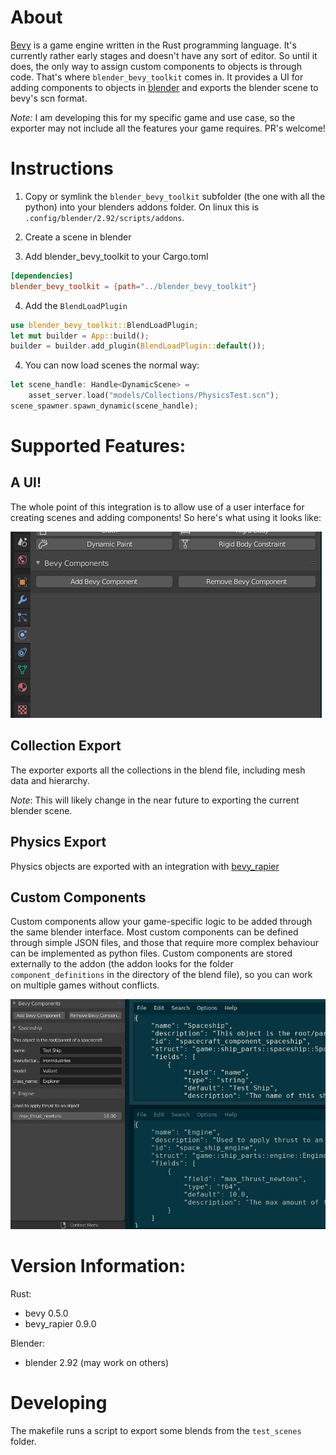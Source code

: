 # About

[Bevy](https://bevyengine.org/) is a game engine written in the Rust 
programming language. It's currently rather early stages and doesn't 
have any sort of editor. So until it does, the only way to assign 
custom components to objects is through code. That's where 
`blender_bevy_toolkit` comes in. It provides a UI for adding components 
to objects in [blender](https://www.blender.org/) and exports
the blender scene to bevy's scn format.

*Note:* I am developing this for my specific game and use case, so the 
exporter may not include all the features your game requires. PR's 
welcome!


# Instructions
1. Copy or symlink the `blender_bevy_toolkit` subfolder (the one with all 
the python) into your blenders addons folder. On linux this is 
`.config/blender/2.92/scripts/addons`. 

2. Create a scene in blender

3. Add blender_bevy_toolkit to your Cargo.toml
```toml
[dependencies]
blender_bevy_toolkit = {path="../blender_bevy_toolkit"}
```

4. Add the `BlendLoadPlugin` 
```rust
use blender_bevy_toolkit::BlendLoadPlugin;
let mut builder = App::build();
builder = builder.add_plugin(BlendLoadPlugin::default());
```

4. You can now load scenes the normal way:
```rust
let scene_handle: Handle<DynamicScene> =
    asset_server.load("models/Collections/PhysicsTest.scn");
scene_spawner.spawn_dynamic(scene_handle);
```


# Supported Features:

## A UI!
The whole point of this integration is to allow use of a user interface 
for creating scenes and adding components! So here's what using it 
looks like:

![clip of adding components](docs/adding_components.gif)


## Collection Export
The exporter exports all the collections in the blend file, including
mesh data and hierarchy.

*Note*: This will likely change in the near future to exporting the 
current blender scene. 

## Physics Export
Physics objects are exported with an integration with 
[bevy_rapier](https://github.com/dimforge/bevy_rapier)


## Custom Components
Custom components allow your game-specific logic to be added through
the same blender interface. Most custom components can be defined 
through simple JSON files, and those that require more complex 
behaviour can be implemented as python files. Custom components are 
stored externally to the addon (the addon looks for the folder 
`component_definitions` in the directory of the blend file), so you can 
work on multiple games without conflicts.

![screenshot of custom component definition](docs/json_custom_components.jpg)



# Version Information:

Rust:

* bevy 0.5.0
* bevy_rapier 0.9.0

Blender:

* blender 2.92 (may work on others)


# Developing

The makefile runs a script to export some blends from the `test_scenes`
folder. 
